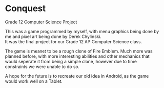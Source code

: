 Conquest
========

Grade 12 Computer Science Project

This was a game programmed by myself, with menu graphics being done by me and pixel art being done by Derek Chylinski.  
It was the final project for our Grade 12 AP Computer Science class.  

The game is meanet to be a rough clone of Fire Emblem.  Much more was planned before, with more interesting abilities and
other mechanics that would seperate it from being a simple clone, however due to time constraints we were unable 
to do so.  

A hope for the future is to recreate our old idea in Android, as the game would work well on a Tablet.   
